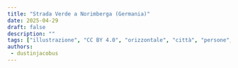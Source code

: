 ```yaml
---
title: "Strada Verde a Norimberga (Germania)"
date: 2025-04-29
draft: false
description: ""
tags: ["illustrazione", "CC BY 4.0", "orizzontale", "città", "persone", "trasporti"]
authors:
 - dustinjacobus
---
```



